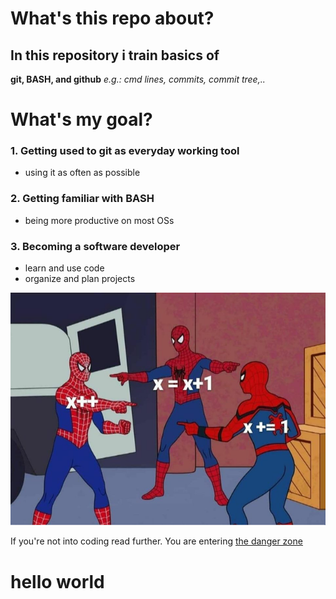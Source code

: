 
# What's this repo about?

## In this repository i train basics of 
**git, BASH, and github** *e.g.: cmd lines, commits, commit tree,..*



# What's my goal?

### 1. Getting used to git as everyday working tool

* using it as often as possible
	
### 2. Getting familiar with BASH

* being more productive on most OSs
		

### 3. Becoming a software developer
		
* learn and use code
* organize and plan projects
		



![Image of SpiderWare](https://github.com/KlugeCh/exercises/blob/master/spiderware.png)



If you're not into coding read further.
You are entering [the danger zone](https://www.gfn.de/)	


# hello world



